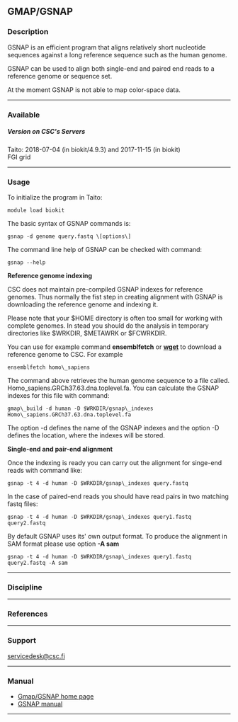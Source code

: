 ## GMAP/GSNAP

### Description

GSNAP is an efficient program that aligns relatively short nucleotide sequences against a long reference sequence such as the human genome.

GSNAP can be used to align both single-end and paired end reads to a reference genome or sequence set.

At the moment GSNAP is not able to map color-space data.

* * *

### Available

##### Version on CSC's Servers

Taito: 2018-07-04 (in biokit/4.9.3) and 2017-11-15 (in biokit)  
FGI grid

* * *

### Usage

To initialize the program in Taito:

    module load biokit

The basic syntax of GSNAP commands is:

    gsnap -d genome query.fastq \[options\]

The command line help of GSNAP can be checked with command:

    gsnap --help

**Reference genome indexing**

CSC does not maintain pre-compiled GSNAP indexes for reference genomes. Thus normally the fist step in creating alignment with GSNAP is downloading the reference genome and indexing it.

Please note that your $HOME directory is often too small for working with complete genomes. In stead you should do the analysis in temporary directories like $WRKDIR, $METAWRK or $FCWRKDIR.

You can use for example command **ensemblfetch** or [**wget**](http://research.csc.fi/csc-guide-using-wget-to-download-data-from-web-sites-to-csc) to download a reference genome to CSC. For example

    ensemblfetch homo\_sapiens

The command above retrieves the human genome sequence to a file called. Homo\_sapiens.GRCh37.63.dna.toplevel.fa. You can calculate the GSNAP indexes for this file with command:

    gmap\_build -d human -D $WRKDIR/gsnap\_indexes Homo\_sapiens.GRCh37.63.dna.toplevel.fa

The option -d defines the name of the GSNAP indexes and the option -D defines the location, where the indexes will be stored.

**Single-end and pair-end alignment**

Once the indexing is ready you can carry out the alignment for singe-end reads with command like:

    gsnap -t 4 -d human -D $WRKDIR/gsnap\_indexes query.fastq 

In the case of paired-end reads you should have read pairs in two matching fastq files:

    gsnap -t 4 -d human -D $WRKDIR/gsnap\_indexes query1.fastq query2.fastq 

By default GSNAP uses its' own output format. To produce the alignment in SAM format please use option **-A sam**

    gsnap -t 4 -d human -D $WRKDIR/gsnap\_indexes query1.fastq query2.fastq -A sam

* * *

### Discipline

* * *

### References

* * *

### Support

servicedesk@csc.fi

* * *

### Manual

*   [Gmap/GSNAP home page](http://research-pub.gene.com/gmap/)
*   [GSNAP manual](http://research-pub.gene.com/gmap/src/README)

* * *